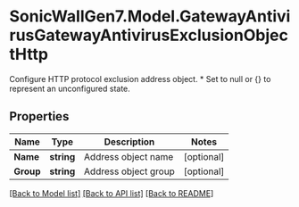 # SonicWallGen7.Model.GatewayAntivirusGatewayAntivirusExclusionObjectHttp
Configure HTTP protocol exclusion address object. * Set to null or {} to represent  an unconfigured state.

## Properties

Name | Type | Description | Notes
------------ | ------------- | ------------- | -------------
**Name** | **string** | Address object name | [optional] 
**Group** | **string** | Address object group | [optional] 

[[Back to Model list]](../README.md#documentation-for-models) [[Back to API list]](../README.md#documentation-for-api-endpoints) [[Back to README]](../README.md)

